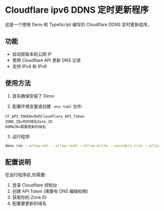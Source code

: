 # Cloudflare ipv6 DDNS 定时更新程序

这是一个使用 Deno 和 TypeScript 编写的 Cloudflare DDNS 定时更新程序。

## 功能

- 自动获取本机公网 IP
- 使用 Cloudflare API 更新 DNS 记录
- 支持 IPv4 和 IPv6

## 使用方法

1. 首先确保安装了 Deno

2. 配置环境变量或创建 `.env.toml` 文件:

```
CF_API_TOKEN=你的Cloudflare_API_Token
ZONE_ID=你的域名Zone_ID
DOMAIN=需要更新的域名
```

3. 运行程序:

```bash
deno run --allow-net --allow-read --allow-write --unstable-cron --allow-env --allow-sys main.ts
```

## 配置说明

在运行程序前,你需要:

1. 登录 Cloudflare 控制台
2. 创建 API Token (需要有 DNS 编辑权限)
3. 获取你的 Zone ID
4. 配置要更新的域名
